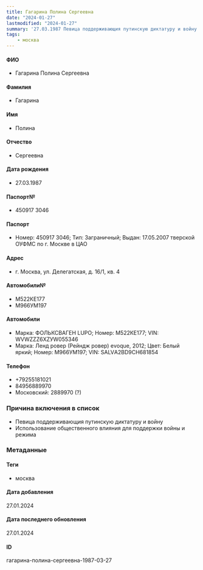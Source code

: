 ```yaml
---
title: Гагарина Полина Сергеевна
date: "2024-01-27"
lastmodified: "2024-01-27"
summary: '27.03.1987 Певица поддерживающия путинскую диктатуру и войну. - Использование общественного влияния для поддержки войны и режима'
tags: 
    - москва
---
```

<!--# pp2-->
<!--## Фигурант-->
<!--### Личные данные-->
#### ФИО
- Гагарина Полина Сергеевна
#### Фамилия
- Гагарина
#### Имя
- Полина
#### Отчество
- Сергеевна
#### Дата рождения
- 27.03.1987
#### Паспорт№
- 450917 3046
#### Паспорт
- Номер: 450917 3046; Тип: Заграничный; Выдан: 17.05.2007 тверской ОУФМС по г. Москве в ЦАО
#### Адрес
- г. Москва, ул. Делегатская, д. 16/1, кв. 4
#### Автомобили№
- М522КЕ177
- М966УМ197
#### Автомобили
- Марка: ФОЛЬКСВАГЕН LUРО; Номер: М522КЕ177; VIN: WVWZZZ6XZУW055346
- Марка: Ленд ровер (Рейндж ровер) еvоquе, 2012; Цвет: Белый яркий; Номер: М966УМ197; VIN: SАLVА2ВD9СН681854
#### Телефон
- +79255181021
- 84956889970
- Московский: 2889970 (?)
### Причина включения в список
- Певица поддерживающия путинскую диктатуру и войну
- Использование общественного влияния для поддержки войны и режима
### Метаданные
#### Теги
- москва
#### Дата добавления
27.01.2024
#### Дата последнего обновления
27.01.2024
#### ID
гагарина-полина-сергеевна-1987-03-27
<!--## END;-->

